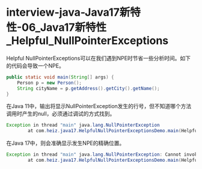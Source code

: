 # interview-java-Java17新特性-06_Java17新特性_Helpful_NullPointerExceptions

Helpful NullPointerExceptions可以在我们遇到NPE时节省一些分析时间。如下的代码会导致一个NPE。

```Java
public static void main(String[] args) {
    Person p = new Person();
	String cityName = p.getAddress().getCity().getName();
}

```

在Java 11中，输出将显示NullPointerException发生的行号，但不知道哪个方法调用时产生的null，必须通过调试的方式找到。

```Java
Exception in thread "main" java.lang.NullPointerException
        at com.heiz.java17.HelpfulNullPointerExceptionsDemo.main(HelpfulNullPointerExceptionsDemo.java:13)
```

在Java 17中，则会准确显示发生NPE的精确位置。

```Java
Exception in thread "main" java.lang.NullPointerException: Cannot invoke "com.heiz.java17.Address.getCity()" because the return value of "com.heiz.java17.Person.getAddress()" is null
		at com.heiz.java17.HelpfulNullPointerExceptionsDemo.main(HelpfulNullPointerExceptionsDemo.java:13)
```